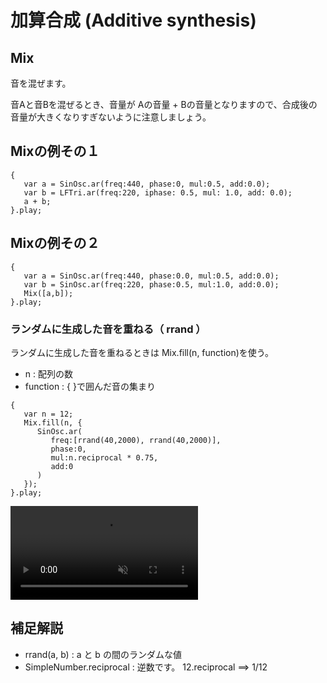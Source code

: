 # 加算合成 (Additive synthesis)

## Mix

音を混ぜます。

音Aと音Bを混ぜるとき、音量が Aの音量 + Bの音量となりますので、合成後の音量が大きくなりすぎないように注意しましょう。


## Mixの例その１

```superCollider
{
   var a = SinOsc.ar(freq:440, phase:0, mul:0.5, add:0.0);
   var b = LFTri.ar(freq:220, iphase: 0.5, mul: 1.0, add: 0.0);
   a + b;
}.play;
```

## Mixの例その２
```superCollider
{
   var a = SinOsc.ar(freq:440, phase:0.0, mul:0.5, add:0.0);
   var b = SinOsc.ar(freq:220, phase:0.5, mul:1.0, add:0.0);
   Mix([a,b]);
}.play;
```


### ランダムに生成した音を重ねる（ rrand ）

ランダムに生成した音を重ねるときは  Mix.fill(n, function)を使う。

- n : 配列の数
- function : {  }で囲んだ音の集まり

```superCollider
{
   var n = 12;
   Mix.fill(n, {
      SinOsc.ar(
         freq:[rrand(40,2000), rrand(40,2000)],
         phase:0,
         mul:n.reciprocal * 0.75,
         add:0
      )
   });
}.play;
```
<div><video controls src="https://amami-harhid.github.io/superColliderMovies/additive/CodeSample_01.mp4" muted="false"></video></div>

## 補足解説

- rrand(a, b) : a と b の間のランダムな値 
- SimpleNumber.reciprocal : 逆数です。 12.reciprocal ==> 1/12

